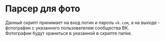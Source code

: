 # Парсер для фото


Данный скрипт принимает на вход логин и пароль `vk.com`, а на выходе - фотографии с указанного пользователем сообщества ВК.        
Фотографии будут храниться в указанной в скрипте папке.

